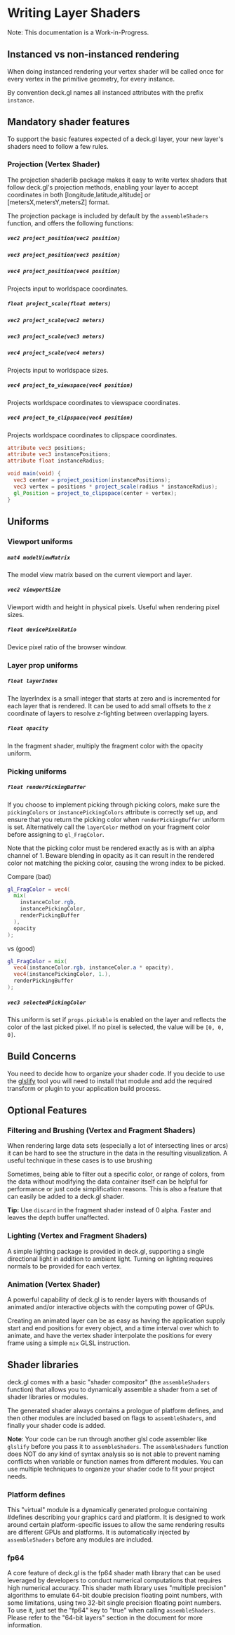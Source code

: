 # Writing Layer Shaders

Note: This documentation is a Work-in-Progress.

## Instanced vs non-instanced rendering

When doing instanced rendering your vertex shader will be called once for
every vertex in the primitive geometry, for every instance.

By convention deck.gl names all instanced attributes with the prefix
`instance`.

## Mandatory shader features

To support the basic features expected of a deck.gl layer, your new layer's
shaders need to follow a few rules.

### Projection (Vertex Shader)

The projection shaderlib package makes it easy to write vertex shaders that
follow deck.gl's projection methods, enabling your layer to accept coordinates
in both [longitude,latitude,altitude] or [metersX,metersY,metersZ] format.

The projection package is included by default by the `assembleShaders` function,
and offers the following functions:

##### `vec2 project_position(vec2 position)`
##### `vec3 project_position(vec3 position)`
##### `vec4 project_position(vec4 position)`

Projects input to worldspace coordinates.

##### `float project_scale(float meters)`
##### `vec2 project_scale(vec2 meters)`
##### `vec3 project_scale(vec3 meters)`
##### `vec4 project_scale(vec4 meters)`

Projects input to worldspace sizes.

##### `vec4 project_to_viewspace(vec4 position)`

Projects worldspace coordinates to viewspace coordinates.

##### `vec4 project_to_clipspace(vec4 position)`

Projects worldspace coordinates to clipspace coordinates.

```glsl
attribute vec3 positions;
attribute vec3 instancePositions;
attribute float instanceRadius;

void main(void) {
  vec3 center = project_position(instancePositions);
  vec3 vertex = positions * project_scale(radius * instanceRadius);
  gl_Position = project_to_clipspace(center + vertex);
}
```

## Uniforms

### Viewport uniforms

##### `mat4 modelViewMatrix`

The model view matrix based on the current viewport and layer.

##### `vec2 viewportSize`

Viewport width and height in physical pixels. Useful when rendering pixel sizes.

##### `float devicePixelRatio`

Device pixel ratio of the browser window.

### Layer prop uniforms

##### `float layerIndex`

The layerIndex is a small integer that starts at zero and is incremented
for each layer that is rendered. It can be used to add small offsets to
the z coordinate of layers to resolve z-fighting between overlapping
layers.

##### `float opacity`

In the fragment shader, multiply the fragment color with the opacity
uniform.

### Picking uniforms

##### `float renderPickingBuffer`

If you choose to implement picking through picking colors, make sure
the `pickingColors` or `instancePickingColors` attribute is correctly set up,
and ensure that you return the picking color when `renderPickingBuffer`
uniform is set. Alternatively call the `layerColor` method on your
fragment color before assigning to `gl_FragColor`.

Note that the picking color must be rendered exactly as is with an alpha
channel of 1. Beware blending in opacity as it can result in the rendered
color not matching the picking color, causing the wrong index to be picked.

Compare (bad)

```glsl
gl_FragColor = vec4(
  mix(
    instanceColor.rgb,
    instancePickingColor,
    renderPickingBuffer
  ),
  opacity
);
```

vs (good)

```glsl
gl_FragColor = mix(
  vec4(instanceColor.rgb, instanceColor.a * opacity),
  vec4(instancePickingColor, 1.),
  renderPickingBuffer
);
```

##### `vec3 selectedPickingColor`

This uniform is set if `props.pickable` is enabled on the layer and reflects the color
of the last picked pixel. If no pixel is selected, the value will be `[0, 0, 0]`.

## Build Concerns

You need to decide how to organize your shader code. If you decide to use
the [glslify](https://github.com/stackgl/glslify) tool you will need to
install that module and add the required transform or plugin to your
application build process.

## Optional Features

### Filtering and Brushing (Vertex and Fragment Shaders)

When rendering large data sets (especially a lot of intersecting lines or
arcs) it can be hard to see the structure in the data in the resulting
visualization. A useful technique in these cases is to use brushing

Sometimes, being able to filter out a specific color, or range of colors,
from the data without modifying the data container itself can be helpful
for performance or just code simplification reasons. This is also a feature
that can easily be added to a deck.gl shader.

**Tip:** Use `discard` in the fragment shader instead of 0 alpha.
Faster and leaves the depth buffer unaffected.

### Lighting (Vertex and Fragment Shaders)

A simple lighting package is provided in deck.gl, supporting a single
directional light in addition to ambient light. Turning on lighting requires
normals to be provided for each vertex.

### Animation (Vertex Shader)

A powerful capability of deck.gl is to render layers with thousands of
animated and/or interactive objects with the computing power of GPUs.

Creating an animated layer can be as easy as having the application supply
start and end positions for every object, and a time interval over which
to animate, and have the vertex shader interpolate the positions for every
frame using a simple `mix` GLSL instruction.

## Shader libraries

deck.gl comes with a basic "shader compositor" (the `assembleShaders` function)
that allows you to dynamically assemble a shader from a set of shader
libraries or modules.

The generated shader always contains a prologue of platform defines, and then
other modules are included based on flags to `assembleShaders`, and finally
your shader code is added.

**Note**: Your code can be run through another glsl code assembler like
`glslify` before you pass it to `assembleShaders`. The `assembleShaders` function
does NOT do any kind of syntax analysis so is not able to prevent naming conflicts
when variable or function names from different modules. You can use multiple
techniques to organize your shader code to fit your project needs.

### Platform defines

This "virtual" module is a dynamically generated prologue containing #defines describing
your graphics card and platform. It is designed to work around certain platform-specific
issues to allow the same rendering results are different GPUs and platforms. It is
automatically injected by `assembleShaders` before any modules are included.

### fp64

A core feature of deck.gl is the fp64 shader math library that can be used leveraged by
developers to conduct numerical computations that requires high numerical accuracy.
This shader math library uses "multiple precision" algorithms to emulate 64-bit double
precision floating point numbers, with some limitations, using two 32-bit single
precision floating point numbers. To use it, just set the "fp64" key to "true" when
calling `assembleShaders`. Please refer to the "64-bit layers" section in the document
for more information.
